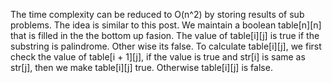 The time complexity can be reduced to O(n^2) by storing results of sub problems. The idea is similar to this post. We maintain a boolean table[n][n] that is filled in the the bottom up fasion. The value of table[i][j] is true if the substring is palindrome. Other wise its false. To calculate table[i][j], we first check the value of table[i + 1][j], if the value is true and str[i] is same as str[j], then we make table[i][j] true. Otherwise table[i][j] is false. 
